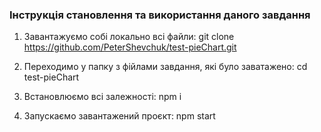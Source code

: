 ### Інструкція становлення та використання даного завдання

1. Завантажуємо собі локально всі файли: 
  git clone https://github.com/PeterShevchuk/test-pieChart.git

2. Переходимо у папку з фійлами завдання, які було заватажено: 
  cd test-pieChart

3. Встановлюємо всі залежності: 
  npm i

4. Запускаємо завантажений проєкт: 
  npm start
